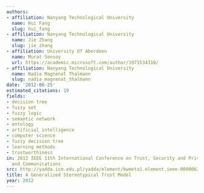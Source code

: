 ```yaml
---
authors:
- affiliation: Nanyang Technological University
  name: Hui Fang
  slug: hui_fang
- affiliation: Nanyang Technological University
  name: Jie Zhang
  slug: jie_zhang
- affiliation: University Of Aberdeen
  name: Murat Sensoy
  url: https://academic.microsoft.com/author/1971534310/
- affiliation: Nanyang Technological University
  name: Nadia Magnenat Thalmann
  slug: nadia_magnenat_thalmann
date: '2012-06-25'
estimated_citations: 19
fields:
- decision tree
- fuzzy set
- fuzzy logic
- semantic network
- ontology
- artificial intelligence
- computer science
- fuzzy decision tree
- learning methods
- trustworthiness
in: 2012 IEEE 11th International Conference on Trust, Security and Privacy in Computing
  and Communications
src: http://yadda.icm.edu.pl/yadda/element/bwmeta1.element.ieee-000006296038
title: A Generalized Stereotypical Trust Model
year: 2012
---
```

